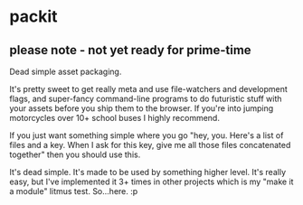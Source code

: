 # packit

## please note - not yet ready for prime-time

Dead simple asset packaging.

It's pretty sweet to get really meta and use file-watchers and development flags, and super-fancy command-line programs to do futuristic stuff with your assets before you ship them to the browser.  If you're into jumping motorcycles over 10+ school buses I highly recommend.  

If you just want something simple where you go "hey, you. Here's a list of files and a key.  When I ask for this key, give me all those files concatenated together" then you should use this.  

It's dead simple.  It's made to be used by something higher level.  It's really easy, but I've implemented it 3+ times in other projects which is my "make it a module" litmus test. So...here. :p


